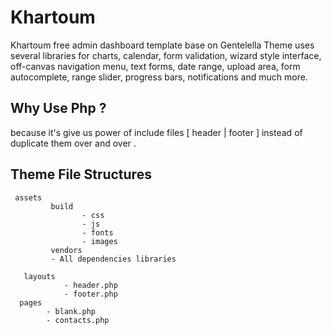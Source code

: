 # Khartoum
Khartoum free admin dashboard template base on Gentelella 
Theme uses several libraries for charts, calendar, form validation, wizard style interface, off-canvas navigation menu, text forms, date range, upload area, form autocomplete, range slider, progress bars, notifications and much more.


## Why Use Php ? 

because it's give us power of include files  [ header | footer ]  instead of duplicate them over and over . 

## Theme File Structures 
     assets
             build
                    - css
                    - js 
                    - fonts 
                    - images
             vendors 
             - All dependencies libraries

       layouts
                - header.php
                - footer.php
      pages
            - blank.php
            - contacts.php
